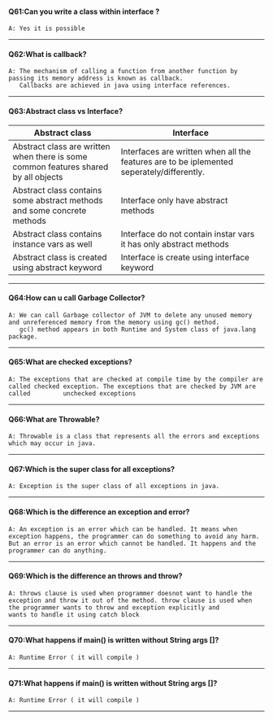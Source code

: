 
#### Q61:Can you write a class within interface ?
    A: Yes it is possible
---

#### Q62:What is callback?
    A: The mechanism of calling a function from another function by passing its memory address is known as callback.
       Callbacks are achieved in java using interface references.
---

#### Q63:Abstract class vs Interface?

| Abstract class  | Interface  |
| ------------- | ------------- |
| Abstract class are written when there is some common features shared by all objects  | Interfaces are written when all the features are to be iplemented seperately/differently.  |
| Abstract class contains some abstract methods and some concrete methods  | Interface only have abstract methods  |
| Abstract class contains instance vars as well | Interface do not contain instar vars it has only abstract methods |
| Abstract class is created using abstract keyword | Interface is create using interface keyword |
---

#### Q64:How can u call Garbage Collector?
    A: We can call Garbage collector of JVM to delete any unused memory and unreferenced memory from the memory using gc() method.
       gc() method appears in both Runtime and System class of java.lang package.
---

#### Q65:What are checked exceptions?
    A: The exceptions that are checked at compile time by the compiler are called checked exception. The exceptions that are checked by JVM are called         unchecked exceptions
---

#### Q66:What are Throwable?
    A: Throwable is a class that represents all the errors and exceptions which may occur in java.
---

#### Q67:Which is the super class for all exceptions?
    A: Exception is the super class of all exceptions in java.
---

#### Q68:Which is the difference an exception and error?
    A: An exception is an error which can be handled. It means when exception happens, the programmer can do something to avoid any harm. But an error is an error which cannot be handled. It happens and the programmer can do anything.
---

#### Q69:Which is the difference an throws  and throw?
    A: throws clause is used when programmer doesnot want to handle the exception and throw it out of the method. throw clause is used when the programmer wants to throw and exception explicitly and        wants to handle it using catch block
---

#### Q70:What happens if main() is written without String args []?
    A: Runtime Error ( it will compile )
---
 
#### Q71:What happens if main() is written without String args []?
    A: Runtime Error ( it will compile )
---
